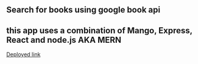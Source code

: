 ## Search for books using google book api 

## this app uses a combination of Mango, Express, React and node.js AKA MERN 

<a href="https://esotericg.herokuapp.com/">Deployed link</a>